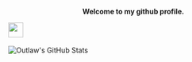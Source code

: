 <p align="center"><strong>Welcome to my github profile.</strong></p>
<img src="https://media.giphy.com/media/iY8CRBdQXODJSCERIr/giphy.gif" width="30px">&nbsp;
<p align="left">

![Outlaw's GitHub Stats](https://github-readme-stats.vercel.app/api?username=Th30utlaw&layout=compact&show_icons=true&include_all_commits=true)
